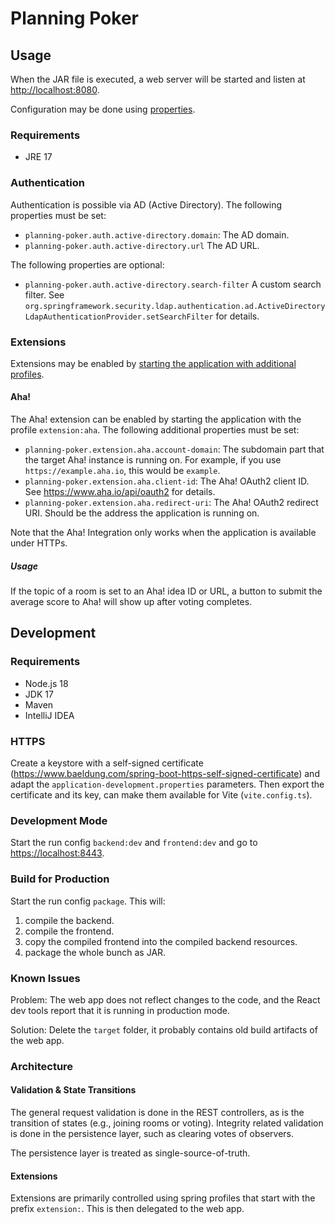 # Planning Poker

## Usage

When the JAR file is executed, a web server will be started and listen at <http://localhost:8080>.

Configuration may be done
using [properties](https://docs.spring.io/spring-boot/docs/current/reference/html/howto.html#howto.properties-and-configuration.external-properties-location).

### Requirements

- JRE 17

### Authentication

Authentication is possible via AD (Active Directory).
The following properties must be set:

- `planning-poker.auth.active-directory.domain`: The AD domain.
- `planning-poker.auth.active-directory.url` The AD URL.

The following properties are optional:

- `planning-poker.auth.active-directory.search-filter` A custom search filter.
  See `org.springframework.security.ldap.authentication.ad.ActiveDirectoryLdapAuthenticationProvider.setSearchFilter` for details.

### Extensions

Extensions may be enabled
by [starting the application with additional profiles](https://docs.spring.io/spring-boot/docs/current/reference/html/howto.html#howto.properties-and-configuration.set-active-spring-profiles).

#### Aha!

The Aha! extension can be enabled by starting the application with the profile `extension:aha`.
The following additional properties must be set:

- `planning-poker.extension.aha.account-domain`: The subdomain part that the target Aha! instance is running on. For example, if you
  use `https://example.aha.io`, this would be `example`.
- `planning-poker.extension.aha.client-id`: The Aha! OAuth2 client ID. See <https://www.aha.io/api/oauth2> for details.
- `planning-poker.extension.aha.redirect-uri`: The Aha! OAuth2 redirect URI. Should be the address the application is running on.

Note that the Aha! Integration only works when the application is available under HTTPs.

##### Usage

If the topic of a room is set to an Aha! idea ID or URL, a button to submit the average score to Aha! will show up after voting completes.

## Development

### Requirements

- Node.js 18
- JDK 17
- Maven
- IntelliJ IDEA

### HTTPS

Create a keystore with a self-signed certificate (https://www.baeldung.com/spring-boot-https-self-signed-certificate) and adapt
the `application-development.properties` parameters.
Then export the certificate and its key, can make them available for Vite (`vite.config.ts`).

### Development Mode

Start the run config `backend:dev` and `frontend:dev` and go to <https://localhost:8443>.

### Build for Production

Start the run config `package`.
This will:

1) compile the backend.
2) compile the frontend.
3) copy the compiled frontend into the compiled backend resources.
4) package the whole bunch as JAR.

### Known Issues

Problem: The web app does not reflect changes to the code, and the React dev tools report that it is running in production mode.

Solution: Delete the `target` folder, it probably contains old build artifacts of the web app.

### Architecture

#### Validation & State Transitions

The general request validation is done in the REST controllers, as is the transition of states (e.g., joining rooms or voting).
Integrity related validation is done in the persistence layer, such as clearing votes of observers.

The persistence layer is treated as single-source-of-truth.

#### Extensions

Extensions are primarily controlled using spring profiles that start with the prefix `extension:`. This is then delegated to the web app.